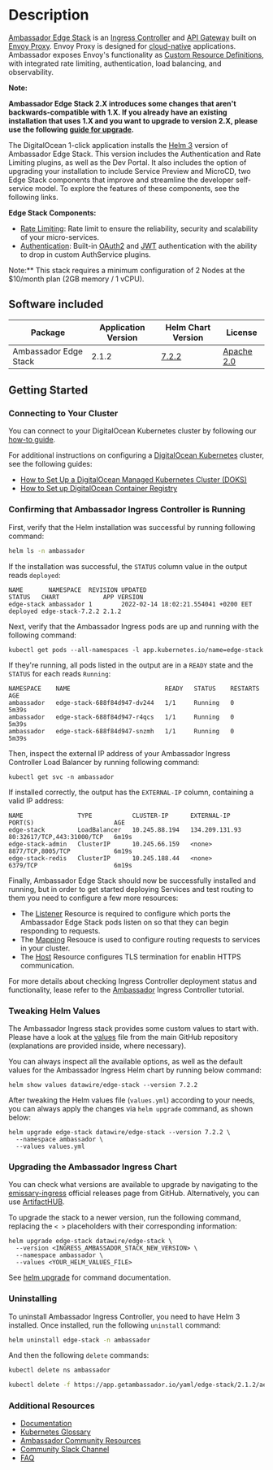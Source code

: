 # Description

[Ambassador Edge Stack](https://getambassador.io/) is an [Ingress Controller](https://www.getambassador.io/products/edge-stack/api-gateway/) and [API Gateway](https://www.getambassador.io/learn/kubernetes-glossary/api-gateway/) built on [Envoy Proxy](https://www.envoyproxy.io/). Envoy Proxy is designed for [cloud-native](https://www.getambassador.io/learn/kubernetes-glossary/cloud-native/) applications. Ambassador exposes Envoy's functionality as [Custom Resource Definitions](https://www.getambassador.io/learn/kubernetes-glossary/custom-resource-definition/), with integrated rate limiting, authentication, load balancing, and observability.

**Note:**

**Ambassador Edge Stack 2.X introduces some changes that aren't backwards-compatible with 1.X. If you already have an existing installation that uses 1.X and you want to upgrade to version 2.X, please use the following [guide for upgrade](https://www.getambassador.io/docs/edge-stack/latest/topics/install/upgrade/helm/edge-stack-1.14/edge-stack-2.1/#upgrade-productname-1142-to-productname-version-helm).**

The DigitalOcean 1-click application installs the [Helm 3](https://helm.sh/docs/intro/install/) version of Ambassador Edge Stack.  This version includes the Authentication and Rate Limiting plugins, as well as the Dev Portal. It also includes the option of upgrading your installation to include Service Preview and MicroCD, two Edge Stack components that improve and streamline the developer self-service model. To explore the features of these components, see the following links.

**Edge Stack Components:**

- [Rate Limiting](https://www.getambassador.io/docs/edge-stack/2.1/topics/using/rate-limits/rate-limits/): Rate limit to ensure the reliability, security and scalability of your micro-services.
- [Authentication](https://www.getambassador.io/docs/edge-stack/2.1/topics/running/aes-extensions/authentication/): Built-in [OAuth2](https://www.getambassador.io/docs/edge-stack/2.1/topics/using/filters/oauth2/) and [JWT](https://www.getambassador.io/docs/edge-stack/2.1/topics/using/filters/jwt/) authentication with the ability to drop in custom AuthService plugins.

Note:** This stack requires a minimum configuration of 2 Nodes at the $10/month plan (2GB memory / 1 vCPU).

## Software included

| Package               | Application Version   | Helm Chart Version |License                                                                                    |
| ---| ---- | ---- | ------------- |
| Ambassador Edge Stack | 2.1.2 | [7.2.2](https://artifacthub.io/packages/helm/datawire/edge-stack/7.2.2) | [Apache 2.0](https://github.com/datawire/ambassador/blob/master/LICENSE) |

## Getting Started

### Connecting to Your Cluster

You can connect to your DigitalOcean Kubernetes cluster by following our [how-to guide](https://www.digitalocean.com/docs/kubernetes/how-to/connect-to-cluster/).

For additional instructions on configuring a [DigitalOcean Kubernetes](https://cloud.digitalocean.com/kubernetes/clusters/) cluster, see the following guides:

- [How to Set Up a DigitalOcean Managed Kubernetes Cluster (DOKS)](https://github.com/digitalocean/Kubernetes-Starter-Kit-Developers/tree/main/01-setup-DOKS#how-to-set-up-a-digitalocean-managed-kubernetes-cluster-doks)
- [How to Set up DigitalOcean Container Registry](https://github.com/digitalocean/Kubernetes-Starter-Kit-Developers/tree/main/02-setup-DOCR#how-to-set-up-digitalocean-container-registry)

### Confirming that Ambassador Ingress Controller is Running

First, verify that the Helm installation was successful by running following command:

```bash
helm ls -n ambassador
```

If the installation was successful, the `STATUS` column value in the output reads `deployed`:

```text
NAME       NAMESPACE  REVISION UPDATED                              STATUS   CHART            APP VERSION
edge-stack ambassador 1        2022-02-14 18:02:21.554041 +0200 EET deployed edge-stack-7.2.2 2.1.2
```

Next, verify that the Ambassador Ingress pods are up and running with the following command:

```console
kubectl get pods --all-namespaces -l app.kubernetes.io/name=edge-stack
```

If they're running, all pods listed in the output are in a `READY` state and the `STATUS` for each reads `Running`:

```text
NAMESPACE    NAME                          READY   STATUS    RESTARTS   AGE
ambassador   edge-stack-688f84d947-dv244   1/1     Running   0          5m39s
ambassador   edge-stack-688f84d947-r4qcs   1/1     Running   0          5m39s
ambassador   edge-stack-688f84d947-snzmh   1/1     Running   0          5m39s
```

Then, inspect the external IP address of your Ambassador Ingress Controller Load Balancer by running following command:

```console
kubectl get svc -n ambassador
```

If installed correctly, the output has the `EXTERNAL-IP` column, containing a valid IP address:

```text
NAME               TYPE           CLUSTER-IP      EXTERNAL-IP      PORT(S)                      AGE
edge-stack         LoadBalancer   10.245.88.194   134.209.131.93   80:32617/TCP,443:31000/TCP   6m19s
edge-stack-admin   ClusterIP      10.245.66.159   <none>           8877/TCP,8005/TCP            6m19s
edge-stack-redis   ClusterIP      10.245.188.44   <none>           6379/TCP                     6m19s
```

Finally, Ambassador Edge Stack should now be successfully installed and running, but in order to get started deploying Services and test routing to them you need to configure a few more resources:

- The [Listener](https://github.com/digitalocean/Kubernetes-Starter-Kit-Developers/blob/main/03-setup-ingress-controller/ambassador.md#step-2---defining-the-listener-for-ambassador-edge-stack) Resource is required to configure which ports the Ambassador Edge Stack pods listen on so that they can begin responding to requests.
- The [Mapping](https://github.com/digitalocean/Kubernetes-Starter-Kit-Developers/blob/main/03-setup-ingress-controller/ambassador.md#step-6---configuring-the-ambassador-edge-stack-mappings-for-hosts) Resouce is used to configure routing requests to services in your cluster.
- The [Host](https://github.com/digitalocean/Kubernetes-Starter-Kit-Developers/blob/main/03-setup-ingress-controller/ambassador.md#step-3---defining-the-hosts-for-ambassador-edge-stack) Resource configures TLS termination for enablin HTTPS communication.

For more details about checking Ingress Controller deployment status and functionality, lease refer to the [Ambassador](https://github.com/digitalocean/Kubernetes-Starter-Kit-Developers/blob/main/03-setup-ingress-controller/ambassador.md) Ingress Controller tutorial.

### Tweaking Helm Values

The Ambassador Ingress stack provides some custom values to start with. Please have a look at the [values](./values.yml) file from the main GitHub repository (explanations are provided inside, where necessary).

You can always inspect all the available options, as well as the default values for the Ambassador Ingress Helm chart by running below command:

```console
helm show values datawire/edge-stack --version 7.2.2
```

After tweaking the Helm values file (`values.yml`) according to your needs, you can always apply the changes via `helm upgrade` command, as shown below:

```console
helm upgrade edge-stack datawire/edge-stack --version 7.2.2 \
  --namespace ambassador \
  --values values.yml
```

### Upgrading the Ambassador Ingress Chart

You can check what versions are available to upgrade by navigating to the [emissary-ingress](https://github.com/emissary-ingress/emissary) official releases page from GitHub. Alternatively, you can use [ArtifactHUB](https://artifacthub.io/packages/helm/datawire/edge-stack).

To upgrade the stack to a newer version, run the following command, replacing the `< >` placeholders with their corresponding information:

```console
helm upgrade edge-stack datawire/edge-stack \
  --version <INGRESS_AMBASSADOR_STACK_NEW_VERSION> \
  --namespace ambassador \
  --values <YOUR_HELM_VALUES_FILE>
```

See [helm upgrade](https://helm.sh/docs/helm/helm_upgrade/) for command documentation.

### Uninstalling

To uninstall Ambassador Ingress Controller, you need to have Helm 3 installed. Once installed, run the following `uninstall` command:

```bash
helm uninstall edge-stack -n ambassador
```

And then the following `delete` commands:

```bash
kubectl delete ns ambassador

kubectl delete -f https://app.getambassador.io/yaml/edge-stack/2.1.2/aes-crds.yaml
```

### Additional Resources

- [Documentation](https://www.getambassador.io/docs/latest/)
- [Kubernetes Glossary](https://www.getambassador.io/learn/kubernetes-glossary/)
- [Ambassador Community Resources](https://www.getambassador.io/community/)
- [Community Slack Channel](https://join.slack.com/t/datawire-oss/shared_invite/zt-8rbpcp4x-vqcfpwmJYxcCVSL1CPxGLw)
- [FAQ](https://www.getambassador.io/docs/latest/about/faq/)
